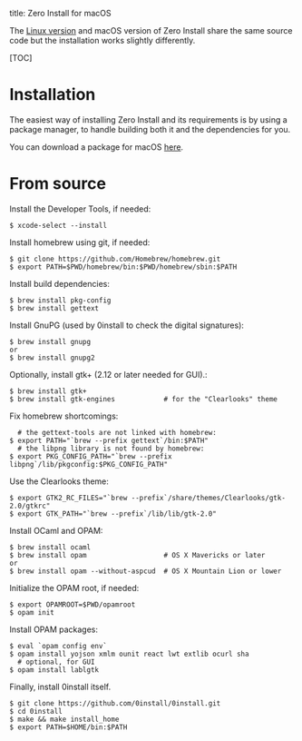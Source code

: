 title: Zero Install for macOS

The [Linux version](linux.md) and macOS version of Zero Install share the same source code but the installation works slightly differently.

[TOC]

# Installation

The easiest way of installing Zero Install and its requirements is by using a package manager, to handle building both it and the dependencies for you. 

You can download a package for macOS [here](http://0install.net/install-osx.html).

# From source

Install the Developer Tools, if needed:

```shell
$ xcode-select --install
```

Install homebrew using git, if needed:

```shell
$ git clone https://github.com/Homebrew/homebrew.git
$ export PATH=$PWD/homebrew/bin:$PWD/homebrew/sbin:$PATH
```

Install build dependencies:

```shell
$ brew install pkg-config
$ brew install gettext
```

Install GnuPG (used by 0install to check the digital signatures):

```shell
$ brew install gnupg
or
$ brew install gnupg2
```

Optionally, install gtk+ (2.12 or later needed for GUI).:

```shell
$ brew install gtk+
$ brew install gtk-engines            # for the "Clearlooks" theme
```

Fix homebrew shortcomings:

```shell
  # the gettext-tools are not linked with homebrew:
$ export PATH="`brew --prefix gettext`/bin:$PATH"
  # the libpng library is not found by homebrew:
$ export PKG_CONFIG_PATH="`brew --prefix libpng`/lib/pkgconfig:$PKG_CONFIG_PATH"
```

Use the Clearlooks theme:


```shell
$ export GTK2_RC_FILES="`brew --prefix`/share/themes/Clearlooks/gtk-2.0/gtkrc"
$ export GTK_PATH="`brew --prefix`/lib/lib/gtk-2.0"
```

Install OCaml and OPAM:

```shell
$ brew install ocaml
$ brew install opam                   # OS X Mavericks or later
or
$ brew install opam --without-aspcud  # OS X Mountain Lion or lower
```

Initialize the OPAM root, if needed:

```shell
$ export OPAMROOT=$PWD/opamroot
$ opam init
```

Install OPAM packages:

```shell
$ eval `opam config env`
$ opam install yojson xmlm ounit react lwt extlib ocurl sha
  # optional, for GUI
$ opam install lablgtk
```

Finally, install 0install itself.

```shell
$ git clone https://github.com/0install/0install.git
$ cd 0install
$ make && make install_home
$ export PATH=$HOME/bin:$PATH
```
